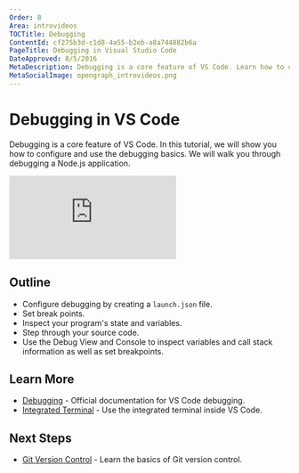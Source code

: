 ```yaml
---
Order: 8
Area: introvideos
TOCTitle: Debugging
ContentId: cf275b3d-c1d8-4a55-b2eb-a8a744882b6a
PageTitle: Debugging in Visual Studio Code
DateApproved: 8/5/2016
MetaDescription: Debugging is a core feature of VS Code. Learn how to configure and use debugging in VS Code. We will walk you through debugging a basic Node.js application.
MetaSocialImage: opengraph_introvideos.png
---
```


# Debugging in VS Code

Debugging is a core feature of VS Code. In this tutorial, we will show you how to configure and use the debugging basics. We will walk you through debugging a Node.js application. 

<iframe src="https://www.youtube.com/embed/hvPuPi8iG_w?rel=0&amp;disablekb=0&amp;modestbranding=1&amp;showinfo=0" frameborder="0" allowfullscreen></iframe>

## Outline

* Configure debugging by creating a `launch.json` file.
* Set break points.
* Inspect your program's state and variables.
* Step through your source code.
* Use the Debug View and Console to inspect variables and call stack information as well as set breakpoints. 

## Learn More

* [Debugging](/docs/editor/debugging.md) - Official documentation for VS Code debugging.
* [Integrated Terminal](/docs/editor/integrated-terminal.md) - Use the integrated terminal inside VS Code. 

## Next Steps

* [Git Version Control](/docs/introvideos/versioncontrol.md) - Learn the basics of Git version control.
